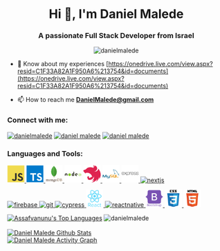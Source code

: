 <h1 align="center">Hi 👋, I'm Daniel Malede</h1>
<h3 align="center">A passionate Full Stack Developer from Israel</h3>

<p align="center"> <img src="https://komarev.com/ghpvc/?username=danielmalede&label=Profile%20views&color=26a4f2&style=plastic" alt="danielmalede" /> </p>

- 📄 Know about my experiences [https://onedrive.live.com/view.aspx?resid=C1F33A82A1F950A6%213754&id=documents](https://onedrive.live.com/view.aspx?resid=C1F33A82A1F950A6%213754&id=documents)

- 📫 How to reach me **DanielMalede@gmail.com**

<h3 align="left">Connect with me:</h3>
<p align="left">
<a href="https://twitter.com/danielmalede" target="blank"><img align="center" src="https://raw.githubusercontent.com/rahuldkjain/github-profile-readme-generator/master/src/images/icons/Social/twitter.svg" alt="danielmalede" height="30" width="40" /></a>
<a href="https://linkedin.com/in/daniel malede" target="blank"><img align="center" src="https://raw.githubusercontent.com/rahuldkjain/github-profile-readme-generator/master/src/images/icons/Social/linked-in-alt.svg" alt="daniel malede" height="30" width="40" /></a>
<a href="https://fb.com/daniel malede" target="blank"><img align="center" src="https://raw.githubusercontent.com/rahuldkjain/github-profile-readme-generator/master/src/images/icons/Social/facebook.svg" alt="daniel malede" height="30" width="40" /></a>
</p>

<h3 align="left">Languages and Tools:</h3>
<p align="left"> 
<a href="https://developer.mozilla.org/en-US/docs/Web/JavaScript" target="_blank" rel="noreferrer"> <img src="https://raw.githubusercontent.com/devicons/devicon/master/icons/javascript/javascript-original.svg" alt="javascript" width="40" height="40"/> </a> 
<a href="https://www.typescriptlang.org/" target="_blank" rel="noreferrer"> <img src="https://raw.githubusercontent.com/devicons/devicon/master/icons/typescript/typescript-original.svg" alt="typescript" width="40" height="40"/> </a> 
<a href="https://www.mongodb.com/" target="_blank" rel="noreferrer"> <img src="https://raw.githubusercontent.com/devicons/devicon/master/icons/mongodb/mongodb-original-wordmark.svg" alt="mongodb" width="40" height="40"/> </a> 
<a href="https://nodejs.org" target="_blank" rel="noreferrer"> <img src="https://raw.githubusercontent.com/devicons/devicon/master/icons/nodejs/nodejs-original-wordmark.svg" alt="nodejs" width="40" height="40"/> </a> 
<a href="https://nestjs.com/" target="_blank" rel="noreferrer"> <img src="https://raw.githubusercontent.com/devicons/devicon/master/icons/nestjs/nestjs-plain.svg" alt="nestjs" width="40" height="40"/> </a> 
<a href="https://www.mysql.com/" target="_blank" rel="noreferrer"> <img src="https://raw.githubusercontent.com/devicons/devicon/master/icons/mysql/mysql-original-wordmark.svg" alt="mysql" width="40" height="40"/> </a> 
<a href="https://expressjs.com" target="_blank" rel="noreferrer"> <img src="https://raw.githubusercontent.com/devicons/devicon/master/icons/express/express-original-wordmark.svg" alt="express" width="40" height="40"/> </a> 
<a href="https://nextjs.org/" target="_blank" rel="noreferrer"> <img src="https://cdn.worldvectorlogo.com/logos/nextjs-2.svg" alt="nextjs" width="40" height="40"/> </a> 
</p>
<p align="left">
<a href="https://firebase.google.com/" target="_blank" rel="noreferrer"> <img src="https://www.vectorlogo.zone/logos/firebase/firebase-icon.svg" alt="firebase" width="40" height="40"/> </a> 
<a href="https://git-scm.com/" target="_blank" rel="noreferrer"> <img src="https://www.vectorlogo.zone/logos/git-scm/git-scm-icon.svg" alt="git" width="40" height="40"/> </a> 
<a href="https://www.cypress.io" target="_blank" rel="noreferrer"> <img src="https://raw.githubusercontent.com/simple-icons/simple-icons/6e46ec1fc23b60c8fd0d2f2ff46db82e16dbd75f/icons/cypress.svg" alt="cypress" width="40" height="40"/> </a> 
<a href="https://reactjs.org/" target="_blank" rel="noreferrer"> <img src="https://raw.githubusercontent.com/devicons/devicon/master/icons/react/react-original-wordmark.svg" alt="react" width="40" height="40"/> </a> 
<a href="https://reactnative.dev/" target="_blank" rel="noreferrer"> <img src="https://reactnative.dev/img/header_logo.svg" alt="reactnative" width="40" height="40"/> </a> 
<a href="https://getbootstrap.com" target="_blank" rel="noreferrer"> <img src="https://raw.githubusercontent.com/devicons/devicon/master/icons/bootstrap/bootstrap-plain-wordmark.svg" alt="bootstrap" width="40" height="40"/> </a> 
<a href="https://www.w3schools.com/css/" target="_blank" rel="noreferrer"> <img src="https://raw.githubusercontent.com/devicons/devicon/master/icons/css3/css3-original-wordmark.svg" alt="css3" width="40" height="40"/> </a> 
<a href="https://www.w3.org/html/" target="_blank" rel="noreferrer"> <img src="https://raw.githubusercontent.com/devicons/devicon/master/icons/html5/html5-original-wordmark.svg" alt="html5" width="40" height="40"/> </a> 
</p>
<span>
 <a href="https://github.com/DanielMalede/github-readme-stats"><img alt="Assafvanunu's Top Languages" src="https://github-readme-stats.vercel.app/api/top-langs/?username=DanielMalede&langs_count=8&count_private=true&layout=compact&theme=react&hide_border=true&bg_color=white&text_color=black" /></a> 
 <img  src="https://github-readme-streak-stats.herokuapp.com/?user=danielmalede&hide_border=true&stroke=0000&bg_color=white&text_color=black" alt="danielmalede" /></span>
<div class='d-flex p-0'>
<br/>
<a href="https://github.com/DanielMalede/github-readme-stats"><img alt="Daniel Malede Github Stats" src="https://github-readme-stats.vercel.app/api?username=DanielMalede&show_icons=true&count_private=true&theme=react&hide_border=true&bg_color=white&text_color=white" /></a>
</div>
<a href="https://github.com/DanieMalede/github-readme-activity-graph"><img alt="Daniel Malede Activity Graph" src="https://activity-graph.herokuapp.com/graph?username=DanielMalede&color=5BCDEC&line=5BCDEC&point=FFFFFF&hide_border=true&bg_color=white&text_color=black" /></a>
